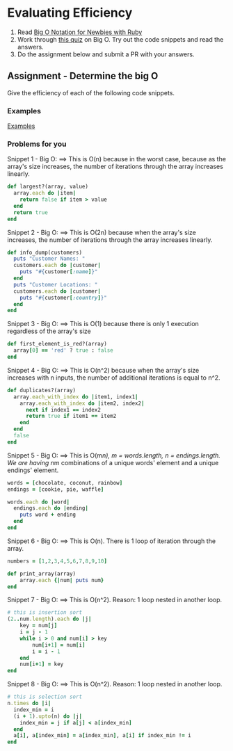 # Evaluating Efficiency

1. Read [Big O Notation for Newbies with Ruby](http://www.datakicks.com/2016/06/04/big-o-notation.html)
2. Work through [this quiz](http://www.codequizzes.com/computer-science/beginner/big-o-algorithms) on Big O. Try out the code snippets and read the answers.
3. Do the assignment below and submit a PR with your answers.


## Assignment - Determine the big O
Give the efficiency of each of the following code snippets.

### Examples
[Examples](examples.md)

### Problems for you

Snippet 1 - Big O: ==> This is O(n) because in the worst case, because as the array's size increases, the number of iterations through the array increases linearly.

```ruby
def largest?(array, value)
  array.each do |item|
    return false if item > value
  end
  return true
end
```

Snippet 2 - Big O: ==> This is O(2n) because when the array's size increases, the number of iterations through the array increases linearly.

```ruby
def info_dump(customers)
  puts "Customer Names: "
  customers.each do |customer|
    puts "#{customer[:name]}"
  end
  puts "Customer Locations: "
  customers.each do |customer|
    puts "#{customer[:country]}"
  end
end
```

Snippet 3 - Big O: ==> This is O(1) because there is only 1 execution regardless of the array's size

```ruby
def first_element_is_red?(array)
  array[0] == 'red' ? true : false
end
```

Snippet 4 - Big O: ==> This is O(n^2) because when the array's size increases with n inputs, the number of additional iterations is equal to n^2.

```ruby
def duplicates?(array)
  array.each_with_index do |item1, index1|
    array.each_with_index do |item2, index2|
      next if index1 == index2
      return true if item1 == item2
    end
  end
  false
end
```

Snippet 5 - Big O: ==> This is O(m*n), m = words.length, n = endings.length. We are having n*m combinations of a unique words' element and a unique endings' element.

```ruby
words = [chocolate, coconut, rainbow]
endings = [cookie, pie, waffle]

words.each do |word|
  endings.each do |ending|
    puts word + ending
  end
end
```

Snippet 6 - Big O: ==> This is O(n). There is 1 loop of iteration through the array.

```ruby
numbers = [1,2,3,4,5,6,7,8,9,10]

def print_array(array)
    array.each {|num| puts num}
end
```

Snippet 7 - Big O: ==> This is O(n^2). Reason: 1 loop nested in another loop.

```ruby
# this is insertion sort
(2..num.length).each do |j|
    key = num[j]
    i = j - 1
    while i > 0 and num[i] > key
        num[i+1] = num[i]
        i = i - 1
    end
    num[i+1] = key
end
```

Snippet 8 - Big O: ==> This is O(n^2). Reason: 1 loop nested in another loop.

```ruby
# this is selection sort
n.times do |i|
  index_min = i
  (i + 1).upto(n) do |j|
    index_min = j if a[j] < a[index_min]
  end
  a[i], a[index_min] = a[index_min], a[i] if index_min != i
end
```
